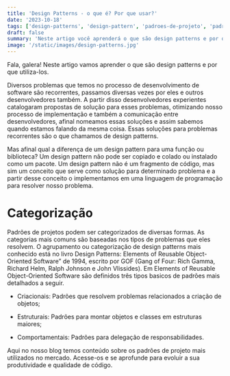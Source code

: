 ```yaml
---
title: 'Design Patterns - o que é? Por que usar?'
date: '2023-10-18'
tags: ['design-patterns', 'design-pattern', 'padroes-de-projeto', 'padrao-de-projeto']
draft: false
summary: 'Neste artigo você aprenderá o que são design patterns e por que utiliza-los'
image: '/static/images/design-patterns.jpg'
---
```


Fala, galera! Neste artigo vamos aprender o que são design patterns e por que utiliza-los.

Diversos problemas que temos no processo de desenvolvimento de software são recorrentes, passamos diversas vezes por eles e outros desenvolvedores também. A partir disso desenvolvedores experientes catalogaram propostas de solução para esses problemas, otimizando nosso processo de implementação e também a comunicação entre desenvolvedores, afinal nomeamos essas soluções e assim sabemos quando estamos falando da mesma coisa. Essas soluções para problemas recorrentes são o que chamamos de design patterns.

Mas afinal qual a diferença de um design pattern para uma função ou biblioteca? Um design pattern não pode ser copiado e colado ou instalado como um pacote. Um design pattern não é um fragmento de código, mas sim um conceito que serve como solução para determinado problema e a partir desse conceito o implementamos em uma linguagem de programação para resolver nosso problema.

# Categorização

Padrões de projetos podem ser categorizados de diversas formas. As categorias mais comuns são baseadas nos tipos de problemas que eles resolvem. O agrupamento ou categorização de design patterns mais conhecido está no livro Design Patterns: Elements of Reusable Object-Oriented Software” de 1994, escrito por GOF (Gang of Four: Rich Gamma, Richard Helm, Ralph Johnson e John Vlissides). Em Elements of Reusable Object-Oriented Software são definidos três tipos basicos de padrões mais detalhados a seguir.

- Criacionais: Padrões que resolvem problemas relacionados a criação de objetos;

- Estruturais: Padrões para montar objetos e classes em estruturas maiores;

- Comportamentais: Padrões para delegação de responsabilidades.

Aqui no nosso blog temos conteúdo sobre os padrões de projeto mais utilizados no mercado. Acesse-os e se aprofunde para evoluir a sua produtividade e qualidade de código.



